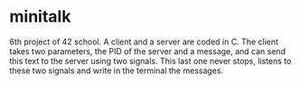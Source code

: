 # minitalk
6th project of 42 school.
A client and a server are coded in C. The client takes two parameters, the PID of the server and a message, and can send this text to the server using two signals. This last one never stops, listens to these two signals and write in the terminal the messages.
